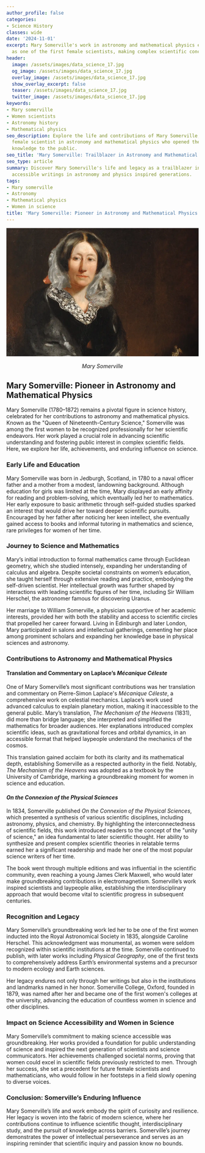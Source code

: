 ```yaml
---
author_profile: false
categories:
- Science History
classes: wide
date: '2024-11-01'
excerpt: Mary Somerville's work in astronomy and mathematical physics earned her recognition
  as one of the first female scientists, making complex scientific concepts accessible.
header:
  image: /assets/images/data_science_17.jpg
  og_image: /assets/images/data_science_17.jpg
  overlay_image: /assets/images/data_science_17.jpg
  show_overlay_excerpt: false
  teaser: /assets/images/data_science_17.jpg
  twitter_image: /assets/images/data_science_17.jpg
keywords:
- Mary somerville
- Women scientists
- Astronomy history
- Mathematical physics
seo_description: Explore the life and contributions of Mary Somerville, a pioneering
  female scientist in astronomy and mathematical physics who opened the doors of scientific
  knowledge to the public.
seo_title: 'Mary Somerville: Trailblazer in Astronomy and Mathematical Physics'
seo_type: article
summary: Discover Mary Somerville's life and legacy as a trailblazer in science, whose
  accessible writings in astronomy and physics inspired generations.
tags:
- Mary somerville
- Astronomy
- Mathematical physics
- Women in science
title: 'Mary Somerville: Pioneer in Astronomy and Mathematical Physics'
---
```


<p align="center">
  <img src="/assets/images/biographies/marysomerville.jpg" alt="Example Image">
</p>
<p align="center"><i>Mary Somerville</i></p>

## Mary Somerville: Pioneer in Astronomy and Mathematical Physics

Mary Somerville (1780–1872) remains a pivotal figure in science history, celebrated for her contributions to astronomy and mathematical physics. Known as the "Queen of Nineteenth-Century Science," Somerville was among the first women to be recognized professionally for her scientific endeavors. Her work played a crucial role in advancing scientific understanding and fostering public interest in complex scientific fields. Here, we explore her life, achievements, and enduring influence on science.

### Early Life and Education

Mary Somerville was born in Jedburgh, Scotland, in 1780 to a naval officer father and a mother from a modest, landowning background. Although education for girls was limited at the time, Mary displayed an early affinity for reading and problem-solving, which eventually led her to mathematics. Her early exposure to basic arithmetic through self-guided studies sparked an interest that would drive her toward deeper scientific pursuits. Encouraged by her father after noticing her keen intellect, she eventually gained access to books and informal tutoring in mathematics and science, rare privileges for women of her time.

### Journey to Science and Mathematics

Mary’s initial introduction to formal mathematics came through Euclidean geometry, which she studied intensely, expanding her understanding of calculus and algebra. Despite societal constraints on women’s education, she taught herself through extensive reading and practice, embodying the self-driven scientist. Her intellectual growth was further shaped by interactions with leading scientific figures of her time, including Sir William Herschel, the astronomer famous for discovering Uranus.

Her marriage to William Somerville, a physician supportive of her academic interests, provided her with both the stability and access to scientific circles that propelled her career forward. Living in Edinburgh and later London, Mary participated in salons and intellectual gatherings, cementing her place among prominent scholars and expanding her knowledge base in physical sciences and astronomy.

### Contributions to Astronomy and Mathematical Physics

#### Translation and Commentary on Laplace’s *Mécanique Céleste*

One of Mary Somerville’s most significant contributions was her translation and commentary on Pierre-Simon Laplace's *Mécanique Céleste*, a comprehensive work on celestial mechanics. Laplace’s work used advanced calculus to explain planetary motion, making it inaccessible to the general public. Mary’s translation, *The Mechanism of the Heavens* (1831), did more than bridge language; she interpreted and simplified the mathematics for broader audiences. Her explanations introduced complex scientific ideas, such as gravitational forces and orbital dynamics, in an accessible format that helped laypeople understand the mechanics of the cosmos.

This translation gained acclaim for both its clarity and its mathematical depth, establishing Somerville as a respected authority in the field. Notably, *The Mechanism of the Heavens* was adopted as a textbook by the University of Cambridge, marking a groundbreaking moment for women in science and education.

#### *On the Connexion of the Physical Sciences*

In 1834, Somerville published *On the Connexion of the Physical Sciences*, which presented a synthesis of various scientific disciplines, including astronomy, physics, and chemistry. By highlighting the interconnectedness of scientific fields, this work introduced readers to the concept of the "unity of science," an idea fundamental to later scientific thought. Her ability to synthesize and present complex scientific theories in relatable terms earned her a significant readership and made her one of the most popular science writers of her time.

The book went through multiple editions and was influential in the scientific community, even reaching a young James Clerk Maxwell, who would later make groundbreaking contributions in electromagnetism. Somerville’s work inspired scientists and laypeople alike, establishing the interdisciplinary approach that would become vital to scientific progress in subsequent centuries.

### Recognition and Legacy

Mary Somerville’s groundbreaking work led her to be one of the first women inducted into the Royal Astronomical Society in 1835, alongside Caroline Herschel. This acknowledgment was monumental, as women were seldom recognized within scientific institutions at the time. Somerville continued to publish, with later works including *Physical Geography*, one of the first texts to comprehensively address Earth’s environmental systems and a precursor to modern ecology and Earth sciences.

Her legacy endures not only through her writings but also in the institutions and landmarks named in her honor. Somerville College, Oxford, founded in 1879, was named after her and became one of the first women's colleges at the university, advancing the education of countless women in science and other disciplines.

### Impact on Science Accessibility and Women in Science

Mary Somerville’s commitment to making science accessible was groundbreaking. Her works provided a foundation for public understanding of science and inspired the next generation of scientists and science communicators. Her achievements challenged societal norms, proving that women could excel in scientific fields previously restricted to men. Through her success, she set a precedent for future female scientists and mathematicians, who would follow in her footsteps in a field slowly opening to diverse voices.

### Conclusion: Somerville’s Enduring Influence

Mary Somerville’s life and work embody the spirit of curiosity and resilience. Her legacy is woven into the fabric of modern science, where her contributions continue to influence scientific thought, interdisciplinary study, and the pursuit of knowledge across barriers. Somerville’s journey demonstrates the power of intellectual perseverance and serves as an inspiring reminder that scientific inquiry and passion know no bounds.
